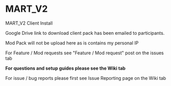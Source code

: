 # MART_V2
MART_V2 Client Install

Google Drive link to download client pack has been emailed to participants.

Mod Pack will not be upload here as is contains my personal IP

For Feature / Mod requests see "Feature / Mod request" post on the issues tab

**For questions and setup guides please see the Wiki tab**

For issue / bug reports please first see Issue Reporting page on the Wiki tab

